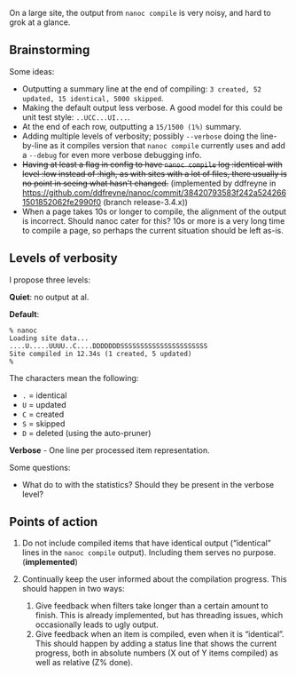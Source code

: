 On a large site, the output from `nanoc compile` is very noisy, and hard to grok at a glance.

## Brainstorming

Some ideas:

* Outputting a summary line at the end of compiling: `3 created, 52 updated, 15 identical, 5000 skipped`.
* Making the default output less verbose. A good model for this could be unit test style: `..UCC...UI...`.
* At the end of each row, outputting a `15/1500 (1%)` summary.
* Adding multiple levels of verbosity; possibly `--verbose` doing the line-by-line as it compiles version that `nanoc compile` currently uses and add a `--debug` for even more verbose debugging info.
* <del>Having at least a flag in config to have `nanoc compile` log :identical with level :low instead of :high, as with sites with a lot of files, there usually is no point in seeing what hasn't changed.</del> (implemented by ddfreyne in https://github.com/ddfreyne/nanoc/commit/38420793583f242a5242661501852062fe2990f0 (branch release-3.4.x))
* When a page takes 10s or longer to compile, the alignment of the output is incorrect. Should nanoc cater for this? 10s or more is a very long time to compile a page, so perhaps the current situation should be left as-is.

## Levels of verbosity

I propose three levels:

**Quiet**: no output at al.

**Default**:

    % nanoc
    Loading site data...
    ....U.....UUUU..C....DDDDDDDSSSSSSSSSSSSSSSSSSSSSS
    Site compiled in 12.34s (1 created, 5 updated)
    % 

The characters mean the following:

* `.` = identical
* `U` = updated
* `C` = created
* `S` = skipped
* `D` = deleted (using the auto-pruner)

**Verbose** - One line per processed item representation.

Some questions:

* What do to with the statistics? Should they be present in the verbose level?

## Points of action

1. Do not include compiled items that have identical output (“identical” lines in the `nanoc compile` output). Including them serves no purpose. (**implemented**)

2. Continually keep the user informed about the compilation progress. This should happen in two ways:

    1. Give feedback when filters take longer than a certain amount to finish. This is already implemented, but has threading issues, which occasionally leads to ugly output.
    2. Give feedback when an item is compiled, even when it is “identical”. This should happen by adding a status line that shows the current progress, both in absolute numbers (X out of Y items compiled) as well as relative (Z% done).